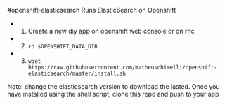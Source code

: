 #openshift-elasticsearch
Runs ElasticSearch on Openshift

- 1. Create a new diy app on openshift web console or on rhc
- 2. ```cd $OPENSHIFT_DATA_DIR```
- 3. ```wget https://raw.githubusercontent.com/matheuschimelli/openshift-elasticsearch/master/install.sh``` 

Note: change the elasticsearch version to download the lasted.
Once you have installed using the shell script, clone this repo and push to your app

